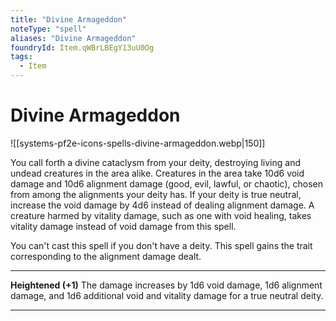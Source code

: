 ```yaml
---
title: "Divine Armageddon"
noteType: "spell"
aliases: "Divine Armageddon"
foundryId: Item.qWBrLBEgY13uU0Og
tags:
  - Item
---
```


# Divine Armageddon
![[systems-pf2e-icons-spells-divine-armageddon.webp|150]]

You call forth a divine cataclysm from your deity, destroying living and undead creatures in the area alike. Creatures in the area take 10d6 void damage and 10d6 alignment damage (good, evil, lawful, or chaotic), chosen from among the alignments your deity has. If your deity is true neutral, increase the void damage by 4d6 instead of dealing alignment damage. A creature harmed by vitality damage, such as one with void healing, takes vitality damage instead of void damage from this spell.

You can't cast this spell if you don't have a deity. This spell gains the trait corresponding to the alignment damage dealt.

* * *

**Heightened (+1)** The damage increases by 1d6 void damage, 1d6 alignment damage, and 1d6 additional void and vitality damage for a true neutral deity.

* * *
